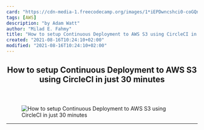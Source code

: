 ```yaml
---
card: "https://cdn-media-1.freecodecamp.org/images/1*iEPDwncshci0-coGQn96Cg.jpeg"
tags: [AWS]
description: "by Adam Watt"
author: "Milad E. Fahmy"
title: "How to setup Continuous Deployment to AWS S3 using CircleCI in just 30 minutes"
created: "2021-08-16T10:24:10+02:00"
modified: "2021-08-16T10:24:10+02:00"
---
```

<div class="site-wrapper">
<main id="site-main" class="site-main outer">
<div class="inner">
<article class="post-full post tag-aws tag-circleci tag-web-development tag-programming tag-devops ">
<header class="post-full-header">
<h1 class="post-full-title">How to setup Continuous Deployment to AWS S3 using CircleCI in just 30 minutes</h1>
</header>
<figure class="post-full-image">
<picture>
<source media="(max-width: 700px)" sizes="1px" srcset="data:image/gif;base64,R0lGODlhAQABAIAAAAAAAP///yH5BAEAAAAALAAAAAABAAEAAAIBRAA7 1w">
<source media="(min-width: 701px)" sizes="(max-width: 800px) 400px,
(max-width: 1170px) 700px,
1400px" srcset="https://cdn-media-1.freecodecamp.org/images/1*iEPDwncshci0-coGQn96Cg.jpeg 300w,
https://cdn-media-1.freecodecamp.org/images/1*iEPDwncshci0-coGQn96Cg.jpeg 600w,
https://cdn-media-1.freecodecamp.org/images/1*iEPDwncshci0-coGQn96Cg.jpeg 1000w,
https://cdn-media-1.freecodecamp.org/images/1*iEPDwncshci0-coGQn96Cg.jpeg 2000w">
<img onerror="this.style.display='none'" src="https://cdn-media-1.freecodecamp.org/images/1*iEPDwncshci0-coGQn96Cg.jpeg" alt="How to setup Continuous Deployment to AWS S3 using CircleCI in just 30 minutes">
</picture>
</figure>
<section class="post-full-content">
<div class="post-content medium-migrated-article">
</div>
<hr>
</section>
</article>
</div>
</main>
</div>
<!-- Google Tag Manager (noscript) -->
<!-- End Google Tag Manager (noscript) -->
